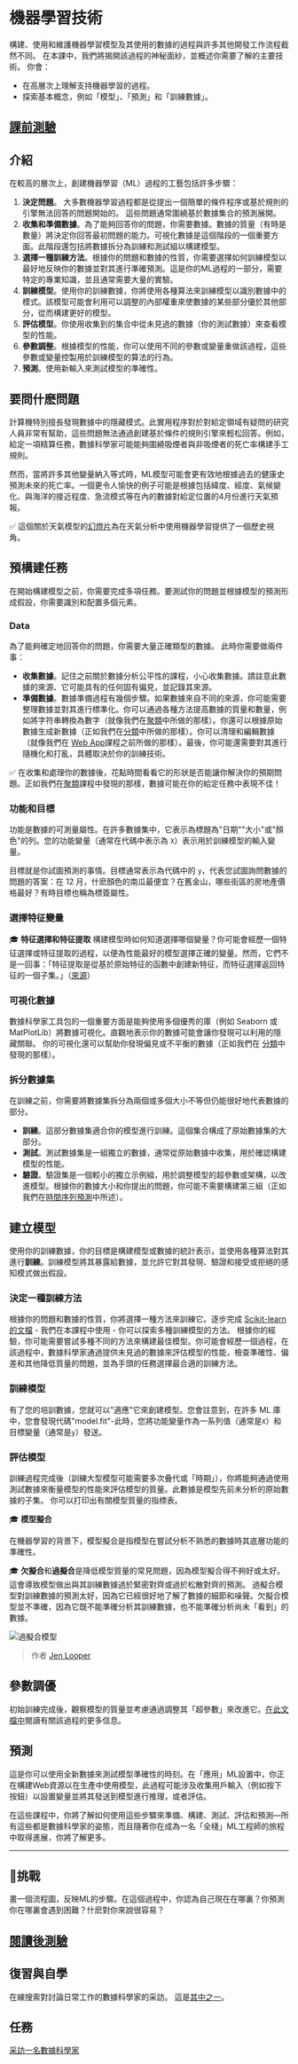 
# 機器學習技術

構建、使用和維護機器學習模型及其使用的數據的過程與許多其他開發工作流程截然不同。 在本課中，我們將揭開該過程的神秘面紗，並概述你需要了解的主要技術。 你會： 

- 在高層次上理解支持機器學習的過程。 
- 探索基本概念，例如「模型」、「預測」和「訓練數據」。 
  
## [課前測驗](https://gray-sand-07a10f403.1.azurestaticapps.net/quiz/7/)
## 介紹

在較高的層次上，創建機器學習（ML）過程的工藝包括許多步驟：

1. **決定問題**。 大多數機器學習過程都是從提出一個簡單的條件程序或基於規則的引擎無法回答的問題開始的。 這些問題通常圍繞基於數據集合的預測展開。 
2. **收集和準備數據**。為了能夠回答你的問題，你需要數據。數據的質量（有時是數量）將決定你回答最初問題的能力。可視化數據是這個階段的一個重要方面。此階段還包括將數據拆分為訓練和測試組以構建模型。 
3. **選擇一種訓練方法**。根據你的問題和數據的性質，你需要選擇如何訓練模型以最好地反映你的數據並對其進行準確預測。這是你的ML過程的一部分，需要特定的專業知識，並且通常需要大量的實驗。 
4. **訓練模型**。使用你的訓練數據，你將使用各種算法來訓練模型以識別數據中的模式。該模型可能會利用可以調整的內部權重來使數據的某些部分優於其他部分，從而構建更好的模型。 
5. **評估模型**。你使用收集到的集合中從未見過的數據（你的測試數據）來查看模型的性能。 
6. **參數調整**。根據模型的性能，你可以使用不同的參數或變量重做該過程，這些參數或變量控製用於訓練模型的算法的行為。 
7. **預測**。使用新輸入來測試模型的準確性。 

## 要問什麽問題 

計算機特別擅長發現數據中的隱藏模式。此實用程序對於對給定領域有疑問的研究人員非常有幫助，這些問題無法通過創建基於條件的規則引擎來輕松回答。例如，給定一項精算任務，數據科學家可能能夠圍繞吸煙者與非吸煙者的死亡率構建手工規則。 

然而，當將許多其他變量納入等式時，ML模型可能會更有效地根據過去的健康史預測未來的死亡率。一個更令人愉快的例子可能是根據包括緯度、經度、氣候變化、與海洋的接近程度、急流模式等在內的數據對給定位置的4月份進行天氣預報。 

✅ 這個關於天氣模型的[幻燈片](https://www2.cisl.ucar.edu/sites/default/files/2021-10/0900%20June%2024%20Haupt_0.pdf)為在天氣分析中使用機器學習提供了一個歷史視角。

## 預構建任務

在開始構建模型之前，你需要完成多項任務。要測試你的問題並根據模型的預測形成假設，你需要識別和配置多個元素。 

### Data

為了能夠確定地回答你的問題，你需要大量正確類型的數據。 此時你需要做兩件事： 

- **收集數據**。記住之前關於數據分析公平性的課程，小心收集數據。請註意此數據的來源、它可能具有的任何固有偏見，並記錄其來源。 
- **準備數據**。數據準備過程有幾個步驟。如果數據來自不同的來源，你可能需要整理數據並對其進行標準化。你可以通過各種方法提高數據的質量和數量，例如將字符串轉換為數字（就像我們在[聚類](../../../5-Clustering/1-Visualize/README.md)中所做的那樣）。你還可以根據原始數據生成新數據（正如我們在[分類](../../../4-Classification/1-Introduction/README.md)中所做的那樣）。你可以清理和編輯數據（就像我們在 [Web App](../../3-Web-App/README.md)課程之前所做的那樣）。最後，你可能還需要對其進行隨機化和打亂，具體取決於你的訓練技術。

✅ 在收集和處理你的數據後，花點時間看看它的形狀是否能讓你解決你的預期問題。正如我們在[聚類](../../../5-Clustering/1-Visualize/README.md)課程中發現的那樣，數據可能在你的給定任務中表現不佳！

### 功能和目標

功能是數據的可測量屬性。在許多數據集中，它表示為標題為"日期""大小"或"顏色"的列。您的功能變量（通常在代碼中表示為 `X`）表示用於訓練模型的輸入變量。

目標就是你試圖預測的事情。目標通常表示為代碼中的 `y`，代表您試圖詢問數據的問題的答案：在 12 月，什麽顏色的南瓜最便宜？在舊金山，哪些街區的房地產價格最好？有時目標也稱為標簽屬性。

### 選擇特征變量

🎓 **特征選擇和特征提取** 構建模型時如何知道選擇哪個變量？你可能會經歷一個特征選擇或特征提取的過程，以便為性能最好的模型選擇正確的變量。然而，它們不是一回事：「特征提取是從基於原始特征的函數中創建新特征，而特征選擇返回特征的一個子集。」（[來源](https://wikipedia.org/wiki/Feature_selection)）
### 可視化數據

數據科學家工具包的一個重要方面是能夠使用多個優秀的庫（例如 Seaborn 或 MatPlotLib）將數據可視化。直觀地表示你的數據可能會讓你發現可以利用的隱藏關聯。 你的可視化還可以幫助你發現偏見或不平衡的數據（正如我們在 [分類](../../../4-Classification/2-Classifiers-1/README.md)中發現的那樣）。
### 拆分數據集

在訓練之前，你需要將數據集拆分為兩個或多個大小不等但仍能很好地代表數據的部分。

- **訓練**。這部分數據集適合你的模型進行訓練。這個集合構成了原始數據集的大部分。
- **測試**。測試數據集是一組獨立的數據，通常從原始數據中收集，用於確認構建模型的性能。
- **驗證**。驗證集是一個較小的獨立示例組，用於調整模型的超參數或架構，以改進模型。根據你的數據大小和你提出的問題，你可能不需要構建第三組（正如我們在[時間序列預測](../../../7-TimeSeries/1-Introduction/README.md)中所述）。 

## 建立模型 

使用你的訓練數據，你的目標是構建模型或數據的統計表示，並使用各種算法對其進行**訓練**。訓練模型將其暴露給數據，並允許它對其發現、驗證和接受或拒絕的感知模式做出假設。 

### 決定一種訓練方法

根據你的問題和數據的性質，你將選擇一種方法來訓練它。逐步完成 [Scikit-learn的文檔](https://scikit-learn.org/stable/user_guide.html) - 我們在本課程中使用 - 你可以探索多種訓練模型的方法。 根據你的經驗，你可能需要嘗試多種不同的方法來構建最佳模型。你可能會經歷一個過程，在該過程中，數據科學家通過提供未見過的數據來評估模型的性能，檢查準確性、偏差和其他降低質量的問題，並為手頭的任務選擇最合適的訓練方法。

### 訓練模型

有了您的培訓數據，您就可以"適應"它來創建模型。您會註意到，在許多 ML 庫中，您會發現代碼"model.fit"-此時，您將功能變量作為一系列值（通常是`X`）和目標變量（通常是`y`）發送。 

### 評估模型 

訓練過程完成後（訓練大型模型可能需要多次叠代或「時期」），你將能夠通過使用測試數據來衡量模型的性能來評估模型的質量。此數據是模型先前未分析的原始數據的子集。 你可以打印出有關模型質量的指標表。 

🎓 **模型擬合**

在機器學習的背景下，模型擬合是指模型在嘗試分析不熟悉的數據時其底層功能的準確性。 

🎓 **欠擬合**和**過擬合**是降低模型質量的常見問題，因為模型擬合得不夠好或太好。這會導致模型做出與其訓練數據過於緊密對齊或過於松散對齊的預測。 過擬合模型對訓練數據的預測太好，因為它已經很好地了解了數據的細節和噪聲。欠擬合模型並不準確，因為它既不能準確分析其訓練數據，也不能準確分析尚未「看到」的數據。

![過擬合模型 ](../images/overfitting.png)
> 作者 [Jen Looper](https://twitter.com/jenlooper)
## 參數調優 

初始訓練完成後，觀察模型的質量並考慮通過調整其「超參數」來改進它。[在此文檔中](https://docs.microsoft.com/en-us/azure/machine-learning/how-to-tune-hyperparameters?WT.mc_id=academic-15963-cxa)閱讀有關該過程的更多信息。

## 預測

這是你可以使用全新數據來測試模型準確性的時刻。在「應用」ML設置中，你正在構建Web資源以在生產中使用模型，此過程可能涉及收集用戶輸入（例如按下按鈕）以設置變量並將其發送到模型進行推理，或者評估。

在這些課程中，你將了解如何使用這些步驟來準備、構建、測試、評估和預測—所有這些都是數據科學家的姿態，而且隨著你在成為一名「全棧」ML工程師的旅程中取得進展，你將了解更多。 

---

## 🚀挑戰

畫一個流程圖，反映ML的步驟。在這個過程中，你認為自己現在在哪裏？你預測你在哪裏會遇到困難？什麽對你來說很容易？ 

## [閱讀後測驗](https://gray-sand-07a10f403.1.azurestaticapps.net/quiz/8/)

## 復習與自學 

在線搜索對討論日常工作的數據科學家的采訪。 這是[其中之一](https://www.youtube.com/watch?v=Z3IjgbbCEfs)。

## 任務

[采訪一名數據科學家](assignment.zh-tw.md)